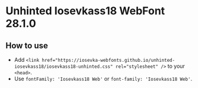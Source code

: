 # Unhinted Iosevkass18 WebFont 28.1.0

## How to use

- Add `<link href="https://iosevka-webfonts.github.io/unhinted-iosevkass18/iosevkass18-unhinted.css" rel="stylesheet" />` to your `<head>`.
- Use `fontFamily: 'Iosevkass18 Web'` or `font-family: 'Iosevkass18 Web'`.
